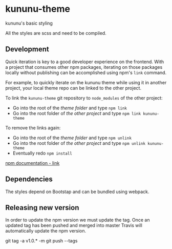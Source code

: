 # kununu-theme

kununu's basic styling

All the styles are scss and need to be compiled.

## Development

Quick iteration is key to a good developer experience on the frontend. With a project that consumes other npm packages, iterating on those packages locally without publishing can be accomplished using npm's `link` command.

For example, to quickly iterate on the kununu theme while using it in another project, your local theme repo can be linked to the other project.

To link the `kununu-theme` git repository to `node_modules` of the other project:

* Go into the root of the *theme folder* and type ```npm link```
* Go into the root folder of *the other project* and type ```npm link kununu-theme```

To remove the links again:

* Go into the root of the *theme folder* and type ```npm unlink```
* Go into the root folder of *the other project* and type ```npm unlink kununu-theme```
* Eventually redo ```npm install```

[npm documentation - link](https://docs.npmjs.com/cli/link)

## Dependencies

The styles depend on Bootstap and can be bundled using webpack.

## Releasing new version

In order to update the npm version we must update the tag. Once an updated tag has been pushed and merged into master Travis will automatically update the npm version.

git tag -a v1.0.* -m <what changed in this version>
git push --tags

